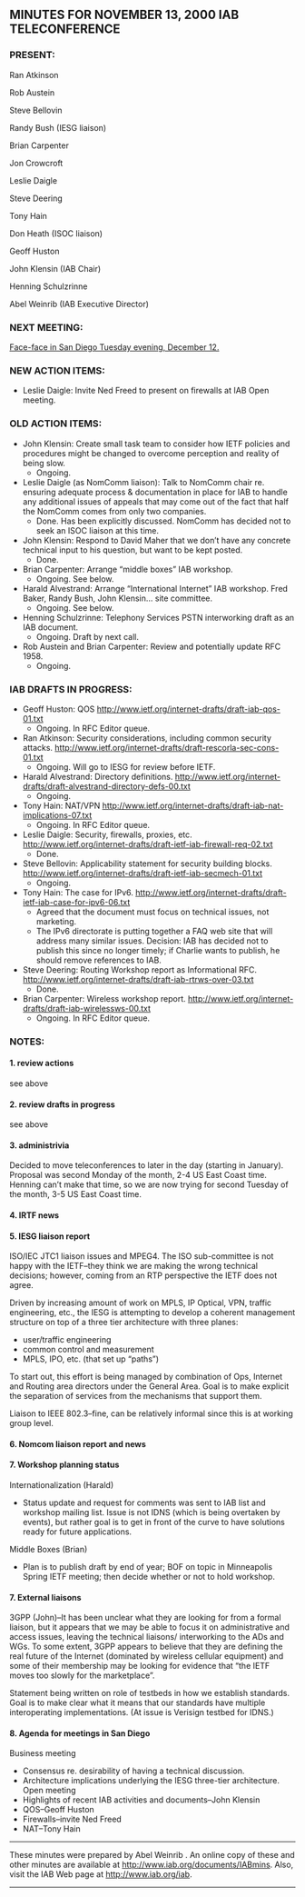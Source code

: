 
MINUTES FOR NOVEMBER 13, 2000 IAB TELECONFERENCE
------------------------------------------------


### PRESENT:



 Ran Atkinson  

 Rob Austein  

 Steve Bellovin  

 Randy Bush (IESG liaison)  

 Brian Carpenter  

 Jon Crowcroft  

 Leslie Daigle  

 Steve Deering  

 Tony Hain  

 Don Heath (ISOC liaison)  

 Geoff Huston  

 John Klensin (IAB Chair)  

 Henning Schulzrinne  

Abel Weinrib (IAB Executive Director)


### NEXT MEETING:


[Face-face in San Diego Tuesday evening, December 12.](IABmins.2000-12-12.html)

### NEW ACTION ITEMS:


* Leslie Daigle: Invite Ned Freed to present on firewalls at IAB Open meeting.


### OLD ACTION ITEMS:


* John Klensin: Create small task team to consider how IETF policies and procedures might be changed to overcome perception and reality of being slow.
	+ Ongoing.
* Leslie Daigle (as NomComm liaison): Talk to NomComm chair re. ensuring adequate process & documentation in place for IAB to handle any additional issues of appeals that may come out of the fact that half the NomComm comes from only two companies.
	+ Done. Has been explicitly discussed. NomComm has decided not to seek an ISOC liaison at this time.
* John Klensin: Respond to David Maher that we don’t have any concrete technical input to his question, but want to be kept posted.
	+ Done.
* Brian Carpenter: Arrange “middle boxes” IAB workshop.
	+ Ongoing. See below.
* Harald Alvestrand: Arrange “International Internet” IAB workshop. Fred Baker, Randy Bush, John Klensin… site committee.
	+ Ongoing. See below.
* Henning Schulzrinne: Telephony Services PSTN interworking draft as an IAB document.
	+ Ongoing. Draft by next call.
* Rob Austein and Brian Carpenter: Review and potentially update RFC 1958.
	+ Ongoing.


### IAB DRAFTS IN PROGRESS:


* Geoff Huston: QOS
	<http://www.ietf.org/internet-drafts/draft-iab-qos-01.txt>
	+ Ongoing. In RFC Editor queue.
* Ran Atkinson: Security considerations, including common security attacks.
	<http://www.ietf.org/internet-drafts/draft-rescorla-sec-cons-01.txt>
	+ Ongoing. Will go to IESG for review before IETF.
* Harald Alvestrand: Directory definitions.
	<http://www.ietf.org/internet-drafts/draft-alvestrand-directory-defs-00.txt>
	+ Ongoing.
* Tony Hain: NAT/VPN
	<http://www.ietf.org/internet-drafts/draft-iab-nat-implications-07.txt>
	+ Ongoing. In RFC Editor queue.
* Leslie Daigle: Security, firewalls, proxies, etc.
	<http://www.ietf.org/internet-drafts/draft-ietf-iab-firewall-req-02.txt>
	+ Done.
* Steve Bellovin: Applicability statement for security building blocks.
	<http://www.ietf.org/internet-drafts/draft-ietf-iab-secmech-01.txt>
	+ Ongoing.
* Tony Hain: The case for IPv6.
	<http://www.ietf.org/internet-drafts/draft-ietf-iab-case-for-ipv6-06.txt>
	+ Agreed that the document must focus on technical issues, not marketing.
	+ The IPv6 directorate is putting together a FAQ web site that will address many similar issues. Decision: IAB has decided not to publish this since no longer timely; if Charlie wants to publish, he should remove references to IAB.
* Steve Deering: Routing Workshop report as Informational RFC.
	<http://www.ietf.org/internet-drafts/draft-iab-rtrws-over-03.txt>
	+ Done.
* Brian Carpenter: Wireless workshop report.
	<http://www.ietf.org/internet-drafts/draft-iab-wirelessws-00.txt>
	+ Ongoing. In RFC Editor queue.


### NOTES:


#### 1. review actions

see above


#### 2. review drafts in progress

see above


#### 3. administrivia

Decided to move teleconferences to later in the day (starting in January). Proposal was second Monday of the month, 2-4 US East Coast time. Henning can’t make that time, so we are now trying for second Tuesday of the month, 3-5 US East Coast time.


#### 4. IRTF news


#### 5. IESG liaison report

ISO/IEC JTC1 liaison issues and MPEG4. The ISO sub-committee is not happy with the IETF–they think we are making the wrong technical decisions; however, coming from an RTP perspective the IETF does not agree.


 Driven by increasing amount of work on MPLS, IP Optical, VPN, traffic engineering, etc., the IESG is attempting to develop a coherent management structure on top of a three tier architecture with three planes:

- user/traffic engineering
- common control and measurement
- MPLS, IPO, etc. (that set up “paths”)

To start out, this effort is being managed by combination of Ops, Internet and Routing area directors under the General Area. Goal is to make explicit the separation of services from the mechanisms that support them.


 Liaison to IEEE 802.3–fine, can be relatively informal since this is at working group level. 


#### 6. Nomcom liaison report and news


#### 7. Workshop planning status

Internationalization (Harald)

- Status update and request for comments was sent to IAB list and workshop mailing list. Issue is not IDNS (which is being overtaken by events), but rather goal is to get in front of the curve to have solutions ready for future applications.

Middle Boxes (Brian)

- Plan is to publish draft by end of year; BOF on topic in Minneapolis Spring IETF meeting; then decide whether or not to hold workshop.

#### 7. External liaisons

3GPP (John)–It has been unclear what they are looking for from a formal liaison, but it appears that we may be able to focus it on administrative and access issues, leaving the technical liaisons/ interworking to the ADs and WGs. To some extent, 3GPP appears to believe that they are defining the real future of the Internet (dominated by wireless cellular equipment) and some of their membership may be looking for evidence that “the IETF moves too slowly for the marketplace”.


 Statement being written on role of testbeds in how we establish standards. Goal is to make clear what it means that our standards have multiple interoperating implementations. (At issue is Verisign testbed for IDNS.) 


#### 8. Agenda for meetings in San Diego

Business meeting

- Consensus re. desirability of having a technical discussion.
- Architecture implications underlying the IESG three-tier architecture. Open meeting
- Highlights of recent IAB activities and documents–John Klensin
- QOS–Geoff Huston
- Firewalls–invite Ned Freed
- NAT–Tony Hain




---


These minutes were prepared by Abel Weinrib . An online copy of these and other minutes are available at http://www.iab.org/documents/IABmins. Also, visit the IAB Web page at http://www.iab.org/iab. 




---


